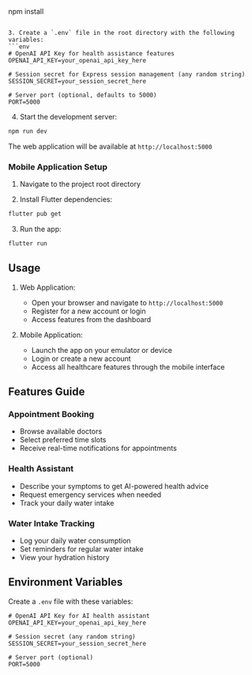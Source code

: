 npm install
```

3. Create a `.env` file in the root directory with the following variables:
```env
# OpenAI API Key for health assistance features
OPENAI_API_KEY=your_openai_api_key_here

# Session secret for Express session management (any random string)
SESSION_SECRET=your_session_secret_here

# Server port (optional, defaults to 5000)
PORT=5000
```

4. Start the development server:
```bash
npm run dev
```

The web application will be available at `http://localhost:5000`

### Mobile Application Setup

1. Navigate to the project root directory

2. Install Flutter dependencies:
```bash
flutter pub get
```

3. Run the app:
```bash
flutter run
```

## Usage

1. Web Application:
   - Open your browser and navigate to `http://localhost:5000`
   - Register for a new account or login
   - Access features from the dashboard

2. Mobile Application:
   - Launch the app on your emulator or device
   - Login or create a new account
   - Access all healthcare features through the mobile interface

## Features Guide

### Appointment Booking
- Browse available doctors
- Select preferred time slots
- Receive real-time notifications for appointments

### Health Assistant
- Describe your symptoms to get AI-powered health advice
- Request emergency services when needed
- Track your daily water intake

### Water Intake Tracking
- Log your daily water consumption
- Set reminders for regular water intake
- View your hydration history

## Environment Variables

Create a `.env` file with these variables:

```env
# OpenAI API Key for AI health assistant
OPENAI_API_KEY=your_openai_api_key_here

# Session secret (any random string)
SESSION_SECRET=your_session_secret_here

# Server port (optional)
PORT=5000
